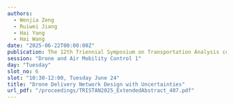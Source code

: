 ```yaml
---
authors:
  - Wenjia Zeng
  - Ruiwei Jiang
  - Hai Yang
  - Hai Wang
date: "2025-06-22T00:00:00Z"
publication: The 12th Triennial Symposium on Transportation Analysis conference
session: "Drone and Air Mobility Control 1"
day: "Tuesday"
slot_no: 6
slot: "10:30-12:00, Tuesday June 24"
title: "Drone Delivery Network Design with Uncertainties"
url_pdf: "/proceedings/TRISTAN2025_ExtendedAbstract_407.pdf"
---
```

